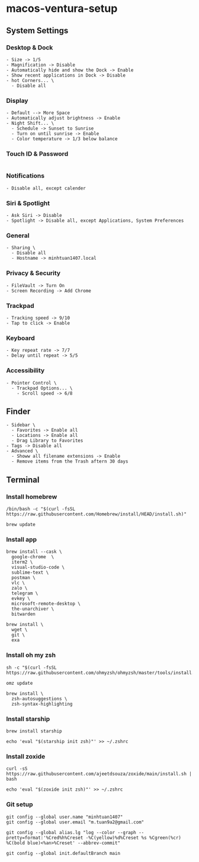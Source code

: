 # macos-ventura-setup
## System Settings
### Desktop & Dock
```
- Size -> 1/5
- Magnification -> Disable
- Automatically hide and show the Dock -> Enable
- Show recent applications in Dock -> Disable
- hot Corners... \
  - Disable all
```
### Display
```
- Default --> More Space
- Automatically adjust brightness -> Enable
- Night Shift... \
  - Schedule -> Sunset to Sunrise
  - Turn on until sunrise -> Enable
  - Color temperature -> 1/3 below balance
```
### Touch ID & Password
```
```
### Notifications
```
- Disable all, except calender
```
### Siri & Spotlight
```
- Ask Siri -> Disable
- Spotlight -> Disable all, except Applications, System Preferences
```
### General
```
- Sharing \
  - Disable all
  - Hostname -> minhtuan1407.local
```
### Privacy & Security
```
- FileVault -> Turn On
- Screen Recording -> Add Chrome
```
### Trackpad
```
- Tracking speed -> 9/10
- Tap to click -> Enable
```
### Keyboard
```
- Key repeat rate -> 7/7
- Delay until repeat -> 5/5
```
### Accessibility
```
- Pointer Control \
  - Trackpad Options... \
    - Scroll speed -> 6/8
```

## Finder
```
- Sidebar \
  - Favorites -> Enable all
  - Locations -> Enable all
  - Drag Library to Favorites
- Tags -> Disable all
- Advanced \
  - Showw all filename extensions -> Enable
  - Remove items from the Trash aftern 30 days
```

## Terminal
### Install homebrew
```
/bin/bash -c "$(curl -fsSL https://raw.githubusercontent.com/Homebrew/install/HEAD/install.sh)"
```
```
brew update
```
### Install app
```
brew install --cask \
  google-chrome  \
  iterm2 \
  visual-studio-code \
  sublime-text \
  postman \
  vlc \
  zalo \
  telegram \
  evkey \
  microsoft-remote-desktop \
  the-unarchiver \
  bitwarden
```
```
brew install \
  wget \
  git \
  exa
```
### Install oh my zsh
```
sh -c "$(curl -fsSL https://raw.githubusercontent.com/ohmyzsh/ohmyzsh/master/tools/install.sh)"
```
```
omz update
```
```
brew install \
  zsh-autosuggestions \
  zsh-syntax-highlighting
```
### Install starship
```
brew install starship
```
```
echo 'eval "$(starship init zsh)"' >> ~/.zshrc
```
### Install zoxide
```
curl -sS https://raw.githubusercontent.com/ajeetdsouza/zoxide/main/install.sh | bash
```
```
echo 'eval "$(zoxide init zsh)"' >> ~/.zshrc
```
### Git setup
```
git config --global user.name "minhtuan1407"
git config --global user.email "m.tuan9a2@gmail.com"
```
```
git config --global alias.lg "log --color --graph --pretty=format:'%Cred%h%Creset -%C(yellow)%d%Creset %s %Cgreen(%cr) %C(bold blue)<%an>%Creset' --abbrev-commit"
```
```
git config --global init.defaultBranch main
```
